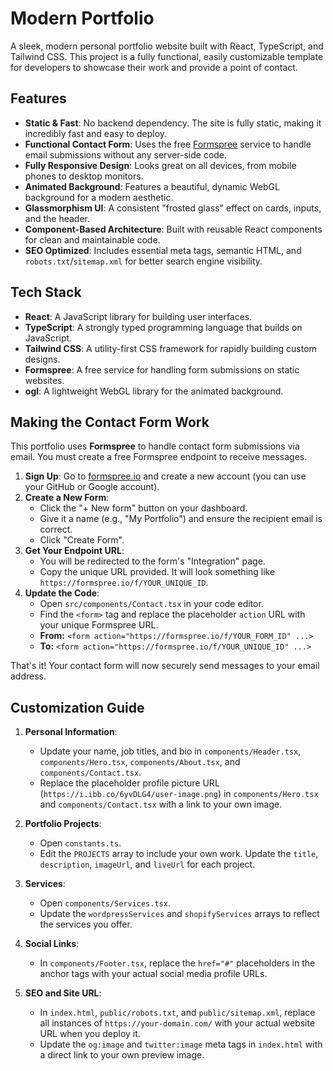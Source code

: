 # Modern Portfolio

A sleek, modern personal portfolio website built with React, TypeScript, and Tailwind CSS. This project is a fully functional, easily customizable template for developers to showcase their work and provide a point of contact.

## Features

- **Static & Fast**: No backend dependency. The site is fully static, making it incredibly fast and easy to deploy.
- **Functional Contact Form**: Uses the free [Formspree](https://formspree.io/) service to handle email submissions without any server-side code.
- **Fully Responsive Design**: Looks great on all devices, from mobile phones to desktop monitors.
- **Animated Background**: Features a beautiful, dynamic WebGL background for a modern aesthetic.
- **Glassmorphism UI**: A consistent "frosted glass" effect on cards, inputs, and the header.
- **Component-Based Architecture**: Built with reusable React components for clean and maintainable code.
- **SEO Optimized**: Includes essential meta tags, semantic HTML, and `robots.txt`/`sitemap.xml` for better search engine visibility.

## Tech Stack

- **React**: A JavaScript library for building user interfaces.
- **TypeScript**: A strongly typed programming language that builds on JavaScript.
- **Tailwind CSS**: A utility-first CSS framework for rapidly building custom designs.
- **Formspree**: A free service for handling form submissions on static websites.
- **ogl**: A lightweight WebGL library for the animated background.

## Making the Contact Form Work

This portfolio uses **Formspree** to handle contact form submissions via email. You must create a free Formspree endpoint to receive messages.

1.  **Sign Up**: Go to [formspree.io](https://formspree.io/) and create a new account (you can use your GitHub or Google account).
2.  **Create a New Form**:
    *   Click the "+ New form" button on your dashboard.
    *   Give it a name (e.g., "My Portfolio") and ensure the recipient email is correct.
    *   Click "Create Form".
3.  **Get Your Endpoint URL**:
    *   You will be redirected to the form's "Integration" page.
    *   Copy the unique URL provided. It will look something like `https://formspree.io/f/YOUR_UNIQUE_ID`.
4.  **Update the Code**:
    *   Open `src/components/Contact.tsx` in your code editor.
    *   Find the `<form>` tag and replace the placeholder `action` URL with your unique Formspree URL.
    *   **From:** `<form action="https://formspree.io/f/YOUR_FORM_ID" ...>`
    *   **To:** `<form action="https://formspree.io/f/YOUR_UNIQUE_ID" ...>`

That's it! Your contact form will now securely send messages to your email address.

## Customization Guide

1.  **Personal Information**:
    *   Update your name, job titles, and bio in `components/Header.tsx`, `components/Hero.tsx`, `components/About.tsx`, and `components/Contact.tsx`.
    *   Replace the placeholder profile picture URL (`https://i.ibb.co/6yvDLG4/user-image.png`) in `components/Hero.tsx` and `components/Contact.tsx` with a link to your own image.

2.  **Portfolio Projects**:
    *   Open `constants.ts`.
    *   Edit the `PROJECTS` array to include your own work. Update the `title`, `description`, `imageUrl`, and `liveUrl` for each project.

3.  **Services**:
    *   Open `components/Services.tsx`.
    *   Update the `wordpressServices` and `shopifyServices` arrays to reflect the services you offer.

4.  **Social Links**:
    *   In `components/Footer.tsx`, replace the `href="#"` placeholders in the anchor tags with your actual social media profile URLs.

5. **SEO and Site URL**:
    *   In `index.html`, `public/robots.txt`, and `public/sitemap.xml`, replace all instances of `https://your-domain.com/` with your actual website URL when you deploy it.
    *   Update the `og:image` and `twitter:image` meta tags in `index.html` with a direct link to your own preview image.